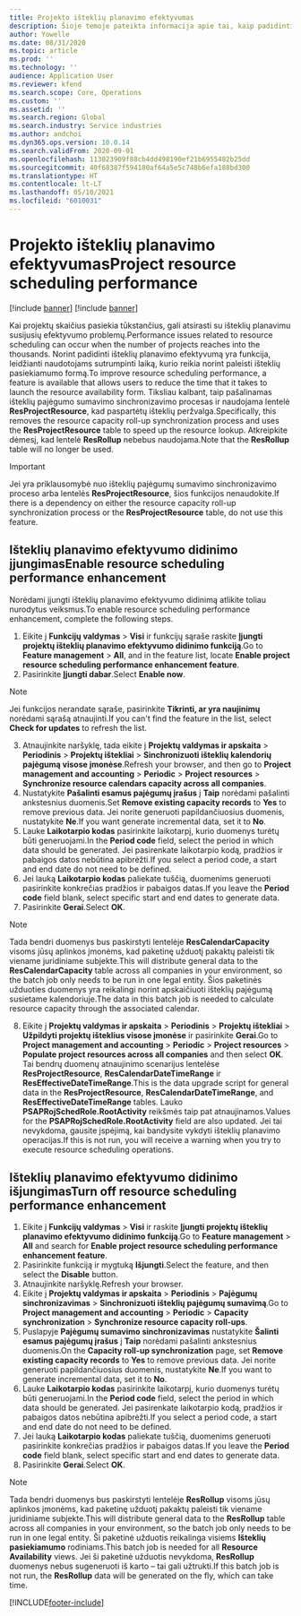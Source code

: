 ```yaml
---
title: Projekto išteklių planavimo efektyvumas
description: Šioje temoje pateikta informacija apie tai, kaip padidinti daugelio projektų išteklių planavimo efektyvumą.
author: Yowelle
ms.date: 08/31/2020
ms.topic: article
ms.prod: ''
ms.technology: ''
audience: Application User
ms.reviewer: kfend
ms.search.scope: Core, Operations
ms.custom: ''
ms.assetid: ''
ms.search.region: Global
ms.search.industry: Service industries
ms.author: andchoi
ms.dyn365.ops.version: 10.0.14
ms.search.validFrom: 2020-09-01
ms.openlocfilehash: 113023909f88cb4dd498190ef21b6955482b25dd
ms.sourcegitcommit: 40f68387f594180af64a5e5c748b6efa188bd300
ms.translationtype: HT
ms.contentlocale: lt-LT
ms.lasthandoff: 05/10/2021
ms.locfileid: "6010031"
---
```

# <a name="project-resource-scheduling-performance"></a><span data-ttu-id="04c2a-103">Projekto išteklių planavimo efektyvumas</span><span class="sxs-lookup"><span data-stu-id="04c2a-103">Project resource scheduling performance</span></span>

[!include [banner](../includes/banner.md)]
[!include [banner](../includes/preview-banner.md)]


<span data-ttu-id="04c2a-104">Kai projektų skaičius pasiekia tūkstančius, gali atsirasti su išteklių planavimu susijusių efektyvumo problemų.</span><span class="sxs-lookup"><span data-stu-id="04c2a-104">Performance issues related to resource scheduling can occur when the number of projects reaches into the thousands.</span></span> <span data-ttu-id="04c2a-105">Norint padidinti išteklių planavimo efektyvumą yra funkcija, leidžianti naudotojams sutrumpinti laiką, kurio reikia norint paleisti išteklių pasiekiamumo formą.</span><span class="sxs-lookup"><span data-stu-id="04c2a-105">To improve resource scheduling performance, a feature is available that allows users to reduce the time that it takes to launch the resource availability form.</span></span> <span data-ttu-id="04c2a-106">Tiksliau kalbant, taip pašalinamas išteklių pajėgumo sumavimo sinchronizavimo procesas ir naudojama lentelė **ResProjectResource**, kad paspartėtų išteklių peržvalga.</span><span class="sxs-lookup"><span data-stu-id="04c2a-106">Specifically, this removes the resource capacity roll-up synchronization process and uses the **ResProjectResource** table to speed up the resource lookup.</span></span> <span data-ttu-id="04c2a-107">Atkreipkite dėmesį, kad lentelė **ResRollup** nebebus naudojama.</span><span class="sxs-lookup"><span data-stu-id="04c2a-107">Note that the **ResRollup** table will no longer be used.</span></span>

> [!IMPORTANT]
> <span data-ttu-id="04c2a-108">Jei yra priklausomybė nuo išteklių pajėgumų sumavimo sinchronizavimo proceso arba lentelės **ResProjectResource**, šios funkcijos nenaudokite.</span><span class="sxs-lookup"><span data-stu-id="04c2a-108">If there is a dependency on either the resource capacity roll-up synchronization process or the **ResProjectResource** table, do not use this feature.</span></span>

## <a name="enable-resource-scheduling-performance-enhancement"></a><span data-ttu-id="04c2a-109">Išteklių planavimo efektyvumo didinimo įjungimas</span><span class="sxs-lookup"><span data-stu-id="04c2a-109">Enable resource scheduling performance enhancement</span></span>
<span data-ttu-id="04c2a-110">Norėdami įjungti išteklių planavimo efektyvumo didinimą atlikite toliau nurodytus veiksmus.</span><span class="sxs-lookup"><span data-stu-id="04c2a-110">To enable resource scheduling performance enhancement, complete the following steps.</span></span>

1. <span data-ttu-id="04c2a-111">Eikite į **Funkcijų valdymas** > **Visi** ir funkcijų sąraše raskite **Įjungti projektų išteklių planavimo efektyvumo didinimo funkciją**.</span><span class="sxs-lookup"><span data-stu-id="04c2a-111">Go to **Feature management** > **All**, and in the feature list, locate **Enable project resource scheduling performance enhancement feature**.</span></span>
2. <span data-ttu-id="04c2a-112">Pasirinkite **Įjungti dabar**.</span><span class="sxs-lookup"><span data-stu-id="04c2a-112">Select **Enable now**.</span></span>

> [!NOTE]
> <span data-ttu-id="04c2a-113">Jei funkcijos nerandate sąraše, pasirinkite **Tikrinti, ar yra naujinimų** norėdami sąrašą atnaujinti.</span><span class="sxs-lookup"><span data-stu-id="04c2a-113">If you can't find the feature in the list, select **Check for updates** to refresh the list.</span></span>

3. <span data-ttu-id="04c2a-114">Atnaujinkite naršyklę, tada eikite į **Projektų valdymas ir apskaita** > **Periodinis** > **Projektų ištekliai** > **Sinchronizuoti išteklių kalendorių pajėgumą visose įmonėse**.</span><span class="sxs-lookup"><span data-stu-id="04c2a-114">Refresh your browser, and then go to **Project management and accounting** > **Periodic** > **Project resources** > **Synchronize resource calendars capacity across all companies**.</span></span>
4. <span data-ttu-id="04c2a-115">Nustatykite **Pašalinti esamus pajėgumų įrašus** į **Taip** norėdami pašalinti ankstesnius duomenis.</span><span class="sxs-lookup"><span data-stu-id="04c2a-115">Set **Remove existing capacity records** to **Yes** to remove previous data.</span></span> <span data-ttu-id="04c2a-116">Jei norite generuoti papildančiuosius duomenis, nustatykite **Ne**.</span><span class="sxs-lookup"><span data-stu-id="04c2a-116">If you want generate incremental data, set it to **No**.</span></span>
5. <span data-ttu-id="04c2a-117">Lauke **Laikotarpio kodas** pasirinkite laikotarpį, kurio duomenys turėtų būti generuojami.</span><span class="sxs-lookup"><span data-stu-id="04c2a-117">In the **Period code** field, select the period in which data should be generated.</span></span> <span data-ttu-id="04c2a-118">Jei pasirenkate laikotarpio kodą, pradžios ir pabaigos datos nebūtina apibrėžti.</span><span class="sxs-lookup"><span data-stu-id="04c2a-118">If you select a period code, a start and end date do not need to be defined.</span></span>
6. <span data-ttu-id="04c2a-119">Jei lauką **Laikotarpio kodas** paliekate tuščią, duomenims generuoti pasirinkite konkrečias pradžios ir pabaigos datas.</span><span class="sxs-lookup"><span data-stu-id="04c2a-119">If you leave the **Period code** field blank, select specific start and end dates to generate data.</span></span>
7. <span data-ttu-id="04c2a-120">Pasirinkite **Gerai**.</span><span class="sxs-lookup"><span data-stu-id="04c2a-120">Select **OK**.</span></span>

 > [!NOTE]
 > <span data-ttu-id="04c2a-121">Tada bendri duomenys bus paskirstyti lentelėje **ResCalendarCapacity** visoms jūsų aplinkos įmonėms, kad paketinę užduotį pakaktų paleisti tik viename juridiniame subjekte.</span><span class="sxs-lookup"><span data-stu-id="04c2a-121">This will distribute general data to the **ResCalendarCapacity** table across all companies in your environment, so the batch job only needs to be run in one legal entity.</span></span> <span data-ttu-id="04c2a-122">Šios paketinės užduoties duomenys yra reikalingi norint apskaičiuoti išteklių pajėgumą susietame kalendoriuje.</span><span class="sxs-lookup"><span data-stu-id="04c2a-122">The data in this batch job is needed to calculate resource capacity through the associated calendar.</span></span>

8. <span data-ttu-id="04c2a-123">Eikite į **Projektų valdymas ir apskaita** > **Periodinis** > **Projektų ištekliai** > **Užpildyti projektų išteklius visose įmonėse** ir pasirinkite **Gerai**.</span><span class="sxs-lookup"><span data-stu-id="04c2a-123">Go to **Project management and accounting** > **Periodic** > **Project resources** > **Populate project resources across all companies** and then select **OK**.</span></span> <span data-ttu-id="04c2a-124">Tai bendrų duomenų atnaujinimo scenarijus lentelėse **ResProjectResource**, **ResCalendarDateTimeRange** ir **ResEffectiveDateTimeRange**.</span><span class="sxs-lookup"><span data-stu-id="04c2a-124">This is the data upgrade script for general data in the **ResProjectResource**, **ResCalendarDateTimeRange**, and **ResEffectiveDateTimeRange** tables.</span></span> <span data-ttu-id="04c2a-125">Lauko **PSAPRojSchedRole.RootActivity** reikšmės taip pat atnaujinamos.</span><span class="sxs-lookup"><span data-stu-id="04c2a-125">Values for the **PSAPRojSchedRole.RootActivity** field are also updated.</span></span> <span data-ttu-id="04c2a-126">Jei tai nevykdoma, gausite įspėjimą, kai bandysite vykdyti išteklių planavimo operacijas.</span><span class="sxs-lookup"><span data-stu-id="04c2a-126">If this is not run, you will receive a warning when you try to execute resource scheduling operations.</span></span>
 
## <a name="turn-off-resource-scheduling-performance-enhancement"></a><span data-ttu-id="04c2a-127">Išteklių planavimo efektyvumo didinimo išjungimas</span><span class="sxs-lookup"><span data-stu-id="04c2a-127">Turn off resource scheduling performance enhancement</span></span>

1. <span data-ttu-id="04c2a-128">Eikite į **Funkcijų valdymas** > **Visi** ir raskite **Įjungti projektų išteklių planavimo efektyvumo didinimo funkciją**.</span><span class="sxs-lookup"><span data-stu-id="04c2a-128">Go to **Feature management** > **All**  and search for **Enable project resource scheduling performance enhancement feature**.</span></span>
2. <span data-ttu-id="04c2a-129">Pasirinkite funkciją ir mygtuką **Išjungti**.</span><span class="sxs-lookup"><span data-stu-id="04c2a-129">Select the feature, and then select the **Disable** button.</span></span>
3. <span data-ttu-id="04c2a-130">Atnaujinkite naršyklę.</span><span class="sxs-lookup"><span data-stu-id="04c2a-130">Refresh your browser.</span></span>
4. <span data-ttu-id="04c2a-131">Eikite į **Projektų valdymas ir apskaita** > **Periodinis** > **Pajėgumų sinchronizavimas** > **Sinchronizuoti išteklių pajėgumų sumavimą**.</span><span class="sxs-lookup"><span data-stu-id="04c2a-131">Go to **Project management and accounting** > **Periodic** > **Capacity synchronization** > **Synchronize resource capacity roll-ups**.</span></span>
5. <span data-ttu-id="04c2a-132">Puslapyje **Pajėgumų sumavimo sinchronizavimas** nustatykite **Šalinti esamus pajėgumų įrašus** į **Taip** norėdami pašalinti ankstesnius duomenis.</span><span class="sxs-lookup"><span data-stu-id="04c2a-132">On the **Capacity roll-up synchronization** page, set **Remove existing capacity records** to **Yes** to remove previous data.</span></span> <span data-ttu-id="04c2a-133">Jei norite generuoti papildančiuosius duomenis, nustatykite **Ne**.</span><span class="sxs-lookup"><span data-stu-id="04c2a-133">If you want to generate incremental data, set it to **No**.</span></span>
6. <span data-ttu-id="04c2a-134">Lauke **Laikotarpio kodas** pasirinkite laikotarpį, kurio duomenys turėtų būti generuojami.</span><span class="sxs-lookup"><span data-stu-id="04c2a-134">In the **Period code** field, select the period in which data should be generated.</span></span> <span data-ttu-id="04c2a-135">Jei pasirenkate laikotarpio kodą, pradžios ir pabaigos datos nebūtina apibrėžti.</span><span class="sxs-lookup"><span data-stu-id="04c2a-135">If you select a period code, a start and end date do not need to be defined.</span></span>
7. <span data-ttu-id="04c2a-136">Jei lauką **Laikotarpio kodas** paliekate tuščią, duomenims generuoti pasirinkite konkrečias pradžios ir pabaigos datas.</span><span class="sxs-lookup"><span data-stu-id="04c2a-136">If you leave the **Period code** field blank, select specific start and end dates to generate data.</span></span>
8. <span data-ttu-id="04c2a-137">Pasirinkite **Gerai**.</span><span class="sxs-lookup"><span data-stu-id="04c2a-137">Select **OK**.</span></span>

> [!NOTE]
> <span data-ttu-id="04c2a-138">Tada bendri duomenys bus paskirstyti lentelėje **ResRollup** visoms jūsų aplinkos įmonėms, kad paketinę užduotį pakaktų paleisti tik viename juridiniame subjekte.</span><span class="sxs-lookup"><span data-stu-id="04c2a-138">This will distribute general data to the **ResRollup** table across all companies in your environment, so the batch job only needs to be run in one legal entity.</span></span> <span data-ttu-id="04c2a-139">Ši paketinė užduotis reikalinga visiems **Išteklių pasiekiamumo** rodiniams.</span><span class="sxs-lookup"><span data-stu-id="04c2a-139">This batch job is needed for all **Resource Availability** views.</span></span> <span data-ttu-id="04c2a-140">Jei ši paketinė užduotis nevykdoma, **ResRollup** duomenys nebus sugeneruoti iš karto – tai gali užtrukti.</span><span class="sxs-lookup"><span data-stu-id="04c2a-140">If this batch job is not run, the **ResRollup** data will be generated on the fly, which can take time.</span></span>


[!INCLUDE[footer-include](../includes/footer-banner.md)]